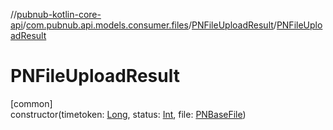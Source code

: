 //[pubnub-kotlin-core-api](../../../index.md)/[com.pubnub.api.models.consumer.files](../index.md)/[PNFileUploadResult](index.md)/[PNFileUploadResult](-p-n-file-upload-result.md)

# PNFileUploadResult

[common]\
constructor(timetoken: [Long](https://kotlinlang.org/api/latest/jvm/stdlib/kotlin-stdlib/kotlin/-long/index.html), status: [Int](https://kotlinlang.org/api/latest/jvm/stdlib/kotlin-stdlib/kotlin/-int/index.html), file: [PNBaseFile](../-p-n-base-file/index.md))
